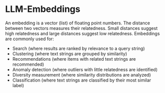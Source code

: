 # LLM-Embeddings

An embedding is a vector (list) of floating point numbers. The distance between two vectors measures their relatedness. Small distances suggest high relatedness and large distances suggest low relatedness.
Embeddings are commonly used for:

* Search (where results are ranked by relevance to a query string)
* Clustering (where text strings are grouped by similarity)
* Recommendations (where items with related text strings are recommended)
* Anomaly detection (where outliers with little relatedness are identified)
* Diversity measurement (where similarity distributions are analyzed)
* Classification (where text strings are classified by their most similar label)
